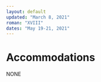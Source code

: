 ```yaml
---
layout: default
updated: "March 8, 2021"
roman: "XVIII"
dates: "May 19-21, 2021"
---
```


# Accommodations

NONE






